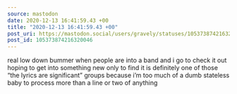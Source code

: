 ```yaml
---
source: mastodon
date: 2020-12-13 16:41:59.43 +00
title: "2020-12-13 16:41:59.43 +00"
post_uri: https://mastodon.social/users/gravely/statuses/105373874216320046
post_id: 105373874216320046
---
```

real low down bummer when people are into a band and i go to check it out hoping to get into something new only to find it is definitely one of those “the lyrics are significant” groups because i’m too much of a dumb stateless baby to process more than a line or two of anything


